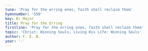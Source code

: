 ```yaml
---
tune: 'Pray for the erring ones, faith shall reclaim them'
hymnnumber: '550'
key: B♭ Major
title: Pray for the Erring
firstline: 'Pray for the erring ones, faith shall reclaim them'
topic: 'Christ: Winning Souls; Living His Life: Winning Souls'
author: F. E. B.
year: '-'
---
```

